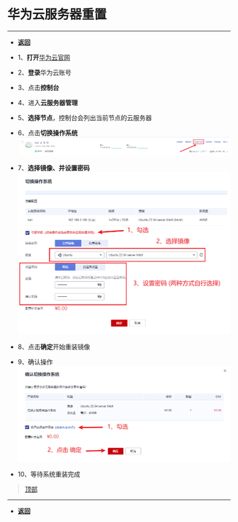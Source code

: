 # 华为云服务器重置

---

- [**返回**](https://github.com/karl1901/server/blob/master/README.MD)  

- 1、**打开**[华为云官网](https://www.huaweicloud.com/)  
- 2、**登录**华为云账号  
- 3、点击**控制台**  
- 4、进入**云服务器管理**  
- 5、**选择节点**，控制台会列出当前节点的云服务器  
- 6、点击**切换操作系统**  
![img01](img/cz_huawei/Snipaste_2023-05-22_20-44-38.png)  
- 7、**选择镜像、并设置密码**  
![img02](img/cz_huawei/Snipaste_2023-05-22_20-49-58.png)  
- 8、点击**确定**开始重装镜像  
- 9、确认操作  
![img03](img/cz_huawei/Snipaste_2023-05-22_20-52-22.png)  
- 10、等待系统重装完成  

> [顶部](#华为云服务器重置)  

---

- [**返回**](https://github.com/karl1901/server/blob/master/README.MD)  
